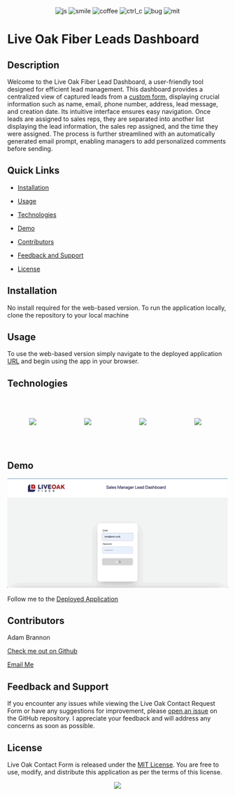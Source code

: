 <div align="center">
<img src="https://forthebadge.com/images/badges/made-with-javascript.svg" alt="js">
<img src="https://forthebadge.com/images/badges/makes-people-smile.svg" alt="smile">
<img src="https://forthebadge.com/images/badges/powered-by-coffee.svg" alt="coffee">
<img src="https://forthebadge.com/images/badges/ctrl-c-ctrl-v.svg" alt="ctrl_c">
<img src="https://forthebadge.com/images/badges/not-a-bug-a-feature.svg" alt="bug">
<img src="https://forthebadge.com/images/badges/license-mit.svg" alt="mit">

</div>

          
          
# Live Oak Fiber Leads Dashboard

## Description

Welcome to the Live Oak Fiber Lead Dashboard, a user-friendly tool designed for efficient lead management. This dashboard provides a centralized view of captured leads from a [custom form](https://live-oak-form.vercel.app/), displaying crucial information such as name, email, phone number, address, lead message, and creation date. Its intuitive interface ensures easy navigation. Once leads are assigned to sales reps, they are separated into another list displaying the lead information, the sales rep assigned, and the time they were assigned. The process is further streamlined with an automatically generated email prompt, enabling managers to add personalized comments before sending. 


## Quick Links

- [Installation](#installation)
  
- [Usage](#usage)

- [Technologies](#technologies)

- [Demo](#demo)
  
- [Contributors](#contributors)
  
- [Feedback and Support](#feedback-and-support)
  
- [License](#license)

## Installation

No install required for the web-based version. To run the application locally, clone the repository to your local machine

## Usage

To use the web-based version simply navigate to the deployed application [URL](https://lofmanagerdashboard.vercel.app/) and begin using the app in your browser.


## Technologies

<div style="display:flex; align-items:center">
<img src="https://cdn.jsdelivr.net/gh/devicons/devicon/icons/javascript/javascript-original.svg" style="width:100px;height:auto;padding:50px;"/>
<img src="https://cdn.jsdelivr.net/gh/devicons/devicon/icons/react/react-original.svg" style="width:100px;height:auto;padding:50px;"/>
<img src="https://cdn.jsdelivr.net/gh/devicons/devicon/icons/tailwindcss/tailwindcss-plain.svg" style="width:100px;height:auto;padding:50px;color:white;"/>
<img src="https://cdn.jsdelivr.net/gh/devicons/devicon/icons/firebase/firebase-plain-wordmark.svg" style="width:100px;height:auto;padding:50px;"/>
</div>          


## Demo


<img src="./src/assets/images/lofdashboard.gif" style="width:900px;height:auto">

Follow me to the [Deployed Application](https://lofmanagerdashboard.vercel.app/)


## Contributors
Adam Brannon

[Check me out on Github](https://github.com/adam-brannon09)

[Email Me](mailto:adam.brannon09@icloud.com)


## Feedback and Support

If you encounter any issues while viewing the Live Oak Contact Request Form or have any suggestions for improvement, please [open an issue](https://github.com/adam-brannon09/lofmanagerdashboard/issues) on the GitHub repository. I appreciate your feedback and will address any concerns as soon as possible.

## License

Live Oak Contact Form is released under the [MIT License](https://opensource.org/licenses/MIT). You are free to use, modify, and distribute this application as per the terms of this license.


<div align="center">
    <img src="https://forthebadge.com/images/badges/built-by-developers.svg" />
</div>